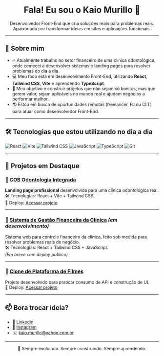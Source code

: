<h1 align="center">Fala! Eu sou o Kaio Murillo 👋</h1>

<p align="center">
Desenvolvedor Front-End que cria soluções reais para problemas reais.<br>
Apaixonado por transformar ideias em sites e aplicações funcionais.
</p>

---

## 🚀 Sobre mim

- 🔥 Atualmente trabalho no setor financeiro de uma clínica odontológica, onde comecei a desenvolver sistemas e landing pages para resolver problemas do dia a dia.
- 💻 Meu foco está em desenvolvimento Front-End, utilizando **React**, **Tailwind CSS**, **Vite** e aprendendo **TypeScript**.
- 🎯 Meu objetivo é construir projetos que não sejam só bonitos, mas que gerem valor, sejam aplicáveis no mundo real e ajudem negócios a performar melhor.
- 🌎 Estou em busca de oportunidades remotas (freelancer, PJ ou CLT) para atuar como desenvolvedor Front-End.

---

## 🛠️ Tecnologias que estou utilizando no dia a dia

![React](https://img.shields.io/badge/-React-61DAFB?style=flat&logo=react&logoColor=white)
![Vite](https://img.shields.io/badge/-Vite-646CFF?style=flat&logo=vite&logoColor=white)
![Tailwind CSS](https://img.shields.io/badge/-Tailwind_CSS-38B2AC?style=flat&logo=tailwind-css&logoColor=white)
![JavaScript](https://img.shields.io/badge/-JavaScript-F7DF1E?style=flat&logo=javascript&logoColor=black)
![TypeScript](https://img.shields.io/badge/-TypeScript-3178C6?style=flat&logo=typescript&logoColor=white)
![Git](https://img.shields.io/badge/-Git-F05032?style=flat&logo=git&logoColor=white)

---

## 💼 Projetos em Destaque

### 🔗 [COB Odontologia Integrada](https://github.com/Drimzart/cobodontologiaintegrada)
**Landing page profissional** desenvolvida para uma clínica odontológica real.  
🛠️ Tecnologias: React + Vite + Tailwind CSS.  
🔗 Deploy: [Acessar projeto](https://cobodontologiaintegrada.vercel.app)

---

### 🔗 [Sistema de Gestão Financeira da Clínica](https://github.com/Drimzart/planilhas) *(em desenvolvimento)*  
Sistema web para controle financeiro da clínica, feito sob medida para resolver problemas reais do negócio.  
🛠️ Tecnologias: React + Tailwind CSS + JavaScript.  
*(Em breve com deploy público)*  

---

### 🔗 [Clone de Plataforma de Filmes](https://github.com/Drimzart/React-clone-netflix)  
Projeto desenvolvido para praticar consumo de API e construção de UI.  
🔗 Deploy: [Acessar projeto](https://clone-film.netlify.app)  

---

## 📫 Bora trocar ideia?

- 💼 [LinkedIn](https://www.linkedin.com/in/kaio-murillo/)
- 📸 [Instagram](https://www.instagram.com/kaiomurill0/)
- ✉️ kaio.murillo@yahoo.com.br  

---

<p align="center">
🚀 Sempre evoluindo. Sempre construindo. Sempre aprendendo.
</p>
